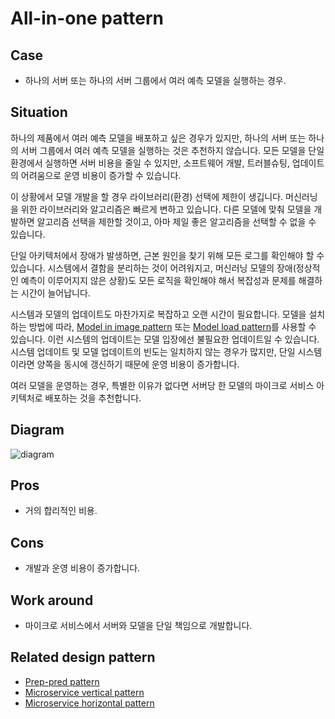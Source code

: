 # All-in-one pattern

## Case
- 하나의 서버 또는 하나의 서버 그룹에서 여러 예측 모델을 실행하는 경우.

## Situation
하나의 제품에서 여러 예측 모델을 배포하고 싶은 경우가 있지만, 하나의 서버 또는 하나의 서버 그룹에서 여러 예측 모델을 실행하는 것은 추천하지 않습니다. 모든 모델을 단일 환경에서 실행하면 서버 비용을 줄일 수 있지만, 소프트웨어 개발, 트러블슈팅, 업데이트의 어려움으로 운영 비용이 증가할 수 있습니다. <br>

이 상황에서 모델 개발을 할 경우 라이브러리(환경) 선택에 제한이 생깁니다. 머신러닝을 위한 라이브러리와 알고리즘은 빠르게 변하고 있습니다. 다른 모델에 맞춰 모델을 개발하면 알고리즘 선택을 제한할 것이고, 아마 제일 좋은 알고리즘을 선택할 수 없을 수 있습니다. <br>

단일 아키텍처에서 장애가 발생하면, 근본 원인을 찾기 위해 모든 로그를 확인해야 할 수 있습니다. 시스템에서 결함을 분리하는 것이 어려워지고, 머신러닝 모델의 장애(정상적인 예측이 이루어지지 않은 상황)도 모든 로직을 확인해야 해서 복잡성과 문제를 해결하는 시간이 늘어납니다. <br>


시스템과 모델의 업데이트도 마찬가지로 복잡하고 오랜 시간이 필요합니다. 모델을 설치하는 방법에 따라, [Model in image pattern](../../../Operation-patterns/Model-in-image-pattern/design_ko.md) 또는 [Model load pattern](../../../Operation-patterns/Model-load-pattern/design_ko.md)를 사용할 수 있습니다. 이런 시스템의 업데이트는 모델 입장에선 불필요한 업데이트일 수 있습니다. 시스템 업데이트 및 모델 업데이트의 빈도는 일치하지 않는 경우가 많지만, 단일 시스템이라면 양쪽을 동시에 갱신하기 때문에 운영 비용이 증가합니다. <br>

여러 모델을 운영하는 경우, 특별한 이유가 없다면 서버당 한 모델의 마이크로 서비스 아키텍처로 배포하는 것을 추천합니다.

## Diagram
![diagram](diagram.png)


## Pros
- 거의 합리적인 비용.

## Cons
- 개발과 운영 비용이 증가합니다.

## Work around
- 마이크로 서비스에서 서버와 모델을 단일 책임으로 개발합니다.


## Related design pattern
- [Prep-pred pattern](./../../Prep-pred-pattern/design_ko.md)
- [Microservice vertical pattern](./../../Microservice-vertical-pattern/design_ko.md)
- [Microservice horizontal pattern](./../../Microservice-horizontal-pattern/design_ko.md)
